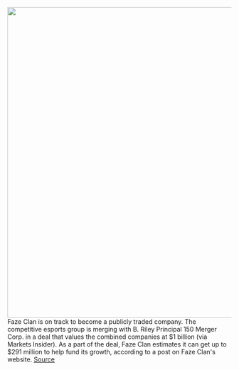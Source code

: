 <img src='https://cdn.vox-cdn.com/thumbor/d16_go4dMyt_xIeBe9FY7Tz5tHA=/0x0:1200x800/1200x800/filters:focal(504x304:696x496)/cdn.vox-cdn.com/uploads/chorus_image/image/70043706/faze_clan.0.jpeg' width='700px' /><br/>
Faze Clan is on track to become a publicly traded company. The competitive esports group is merging with B. Riley Principal 150 Merger Corp. in a deal that values the combined companies at $1 billion (via Markets Insider). As a part of the deal, Faze Clan estimates it can get up to $291 million to help fund its growth, according to a post on Faze Clan's website.
<a href='https://www.theverge.com/2021/10/25/22745105/faze-clan-spac-ipo-publicly-traded-esports-entertainment'> Source <a/>
